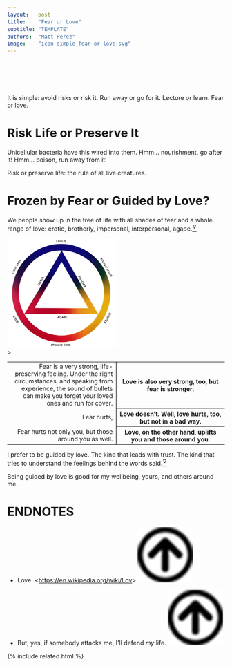 ```yaml
---
layout:   post
title:    "Fear or Love"
subtitle: "TEMPLATE"
authors:  "Matt Perez"
image:    "icon-simple-fear-or-love.svg"
---
```


<div style="display:none;">
 <p>It is simple: avoid risks or risk it. Run away or go for it. Lecture or learn. Fear or love.</p>
</div>

<h1>&nbsp;</h1>
 <p>It is simple: avoid risks or risk it. Run away or go for it. Lecture or learn. Fear or love.</p>

<h1>Risk Life or Preserve It</h1>
 <p>Unicellular bacteria have this wired into them. <span class="_quotespan">Hmm&hellip; nourishment, go after it!</span> <span class="_quotespan">Hmm&hellip; poison, run away from it!</span></p>
 <p>Risk or preserve life: the rule of all live creatures.</p>

<h1>Frozen by Fear or Guided by Love?</h1>
 <p>We people show up in the tree of life with all shades of fear and a whole range of love: erotic, brotherly, impersonal, interpersonal, agape.<a href="#en01"><sup id="bm01">&hairsp;&nabla;&hairsp;</sup></a></p>
 <div class="_center">
  <img
   src="/assets/img/simple-fear-or-love.svg"
   alt="Types of love represented by a circle with a triangle in the middle of it. The triangle's sides are labeled mania, pragma, and agape. The outside of the circle, starting from 12 o'clock and moving clockwise, has the words LUDUS, STORGIC LUDUS, STORGE, STORGIC EROS, EROS, LUDIC EROS, and LUDUS."
   width="50%"
  >
 </div>
 <div class="_center">
  <table class="_h2table">>
   <tr>
    <td style="text-align:right; border-right:1px black solid; width:50%; ">Fear is a very strong, life-preserving feeling. Under the right circumstances, and speaking from experience, the sound of bullets can make you forget your loved ones and run for cover.</td>
    <th>Love is also very strong, too, but fear is stronger.</th>
   </tr>
   <tr>
    <td style="text-align:right; border-right:1px black solid; ">Fear hurts,</td>
    <th>Love doesn’t. Well, love hurts, too, but not in a bad way.</th>
   </tr>
   <tr>
    <td style="text-align:right; border-right:1px black solid; ">Fear hurts not only you, but those around you as well.</td>
    <th>Love, on the other hand, uplifts you and those around you.</th>
   </tr>
  </table>
 </div>
 <p>I prefer to be guided by love. The kind that leads with trust. The kind that tries to understand the feelings behind the words said.<a href="#en02"><sup id="bm02">&hairsp;&nabla;&hairsp;</sup></a></p>
 <p>Being guided by love is good for my wellbeing, yours, and others around me.</p>

<h1 class="_section">ENDNOTES</h1>
 <ul>
  <li id="en01">
   <p class="_list-item">
    Love.
    <<a href="https://en.wikipedia.org/wiki/Love" target="_blank">https://en.wikipedia.org/wiki/Lov</a>>
    <a class="_uparrow" href="#bm01"><img src="/assets/img/arrow-up-icon.png"></a>
   </p>
  </li>
  <li id="en02">
   <p class="_list-item">
    But, yes, if somebody attacks me, I'll defend <em>my</em> life.
    <a class="_uparrow" href="#bm02"><img src="/assets/img/arrow-up-icon.png"></a>
   </p>
  </li>
 </ul>

{% include related.html %}
